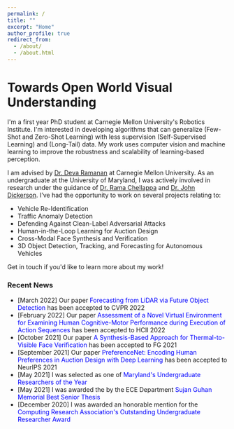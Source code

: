 ```yaml
---
permalink: /
title: ""
excerpt: "Home"
author_profile: true
redirect_from: 
  - /about/
  - /about.html
---
```


Towards Open World Visual Understanding
=====

I'm a first year PhD student at Carnegie Mellon University's Robotics Institute. I'm interested in developing algorithms that can generalize (Few-Shot and Zero-Shot Learning) with less supervision (Self-Supervised Learning) and (Long-Tail) data. My work uses computer vision and machine learning to improve the robustness and scalability of learning-based perception.

I am advised by [Dr. Deva Ramanan](http://www.cs.cmu.edu/~deva/) at Carnegie Mellon University. As an undergraduate at the University of Maryland, I was actively involved in research under the guidance of [Dr. Rama Chellappa](https://engineering.jhu.edu/ece/faculty/rama-chellappa/) and [Dr. John Dickerson](http://jpdickerson.com). I’ve had the opportunity to work on several projects relating to:
- Vehicle Re-Identification
- Traffic Anomaly Detection
- Defending Against Clean-Label Adversarial Attacks
- Human-in-the-Loop Learning for Auction Design
- Cross-Modal Face Synthesis and Verification
- 3D Object Detection, Tracking, and Forecasting for Autonomous Vehicles

Get in touch if you'd like to learn more about my work!

### Recent News

- [March 2022] Our paper <span style="color:blue">Forecasting from LiDAR via Future Object Detection</span> has been accepted to CVPR 2022
- [February 2022] Our paper <span style="color:blue">Assessment of a Novel Virtual Environment for Examining Human Cognitive-Motor Performance during Execution of Action Sequences</span> has been accepted to HCII 2022
- [October 2021] Our paper <span style="color:blue">A Synthesis-Based Approach for Thermal-to-Visible Face Verification</span> has been accepted to FG 2021
- [September 2021] Our paper <span style="color:blue">PreferenceNet: Encoding Human Preferences in Auction Design with Deep Learning</span> has been accepted to NeurIPS 2021
- [May 2021] I was selected as one of <span style="color:blue">Maryland's Undergraduate Researchers of the Year</span>
- [May 2021] I was awarded the  by the ECE Department <span style="color:blue">Sujan Guhan Memorial Best Senior Thesis</span>
- [December 2020] I was awarded an honorable mention for the <span style="color:blue">Computing Research Association's Outstanding Undergraduate Researcher Award</span>
